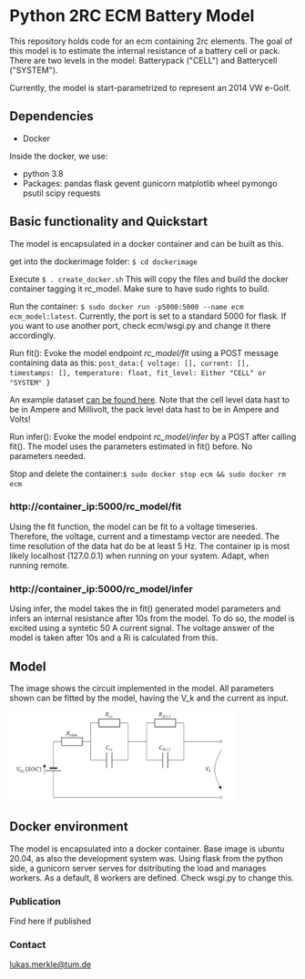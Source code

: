 # Python 2RC ECM Battery Model
This repository holds code for an ecm containing 2rc elements. The goal of this model is to estimate the internal resistance of a battery cell or pack. There are two levels in the model: Batterypack ("CELL") and Batterycell ("SYSTEM").

Currently, the model is start-parametrized to represent an 2014 VW e-Golf.

## Dependencies
* Docker 

Inside the docker, we use:
* python 3.8
* Packages: pandas flask gevent gunicorn matplotlib wheel pymongo psutil scipy requests

## Basic functionality and Quickstart
The model is encapsulated in a docker container and can be built as this.

get into the dockerimage folder: `$ cd dockerimage`

Execute `$ . create_docker.sh` This will copy the files and build the docker container tagging it rc_model. Make sure to have sudo rights to build.

Run the container: `$ sudo docker run -p5000:5000 --name ecm ecm_model:latest`. Currently, the port is set to a standard 5000 for flask. If you want to use another port, check ecm/wsgi.py and change it there accordingly.

Run fit(): Evoke the model endpoint *rc_model/fit* using a POST message containing data as this:
`post_data:{
	voltage: [],
	current: [],
	timestamps: [],
	temperature: float,
	fit_level: Either "CELL" or "SYSTEM"
	}`

An example dataset [can be found here](example_data.md). Note that the cell level data hast to be in Ampere and Millivolt, the pack level data hast to be in Ampere and Volts!

Run infer(): Evoke the model endpoint *rc_model/infer* by a POST after calling fit(). The model uses the parameters estimated in fit() before. No parameters needed.

Stop and delete the container:`$ sudo docker stop ecm && sudo docker rm ecm`

### http://container_ip:5000/rc_model/fit
Using the fit function, the model can be fit to a voltage timeseries. Therefore, the voltage, current and a timestamp vector are needed. The time resolution of the data hat do be at least 5 Hz. The container ip is most likely localhost (127.0.0.1) when running on your system. Adapt, when running remote.

### http://container_ip:5000/rc_model/infer
Using infer, the model takes the in fit() generated model parameters and infers an internal resistance after 10s from the model. To do so, the model is excited using a syntetic 50 A current signal. The voltage answer of the model is taken after 10s and a Ri is calculated from this.

## Model
The image shows the circuit implemented in the model. All parameters shown can be fitted by the model, having the V_k and the current as input. 

<img src="images/ecm_sk.png" alt="ECM circuit" width="400"/>

## Docker environment
The model is encapsulated into a docker container. Base image is ubuntu 20.04, as also the development system was. Using flask from the python side, a gunicorn server serves for dsitributing the load and manages workers. As a default, 8 workers are defined. Check wsgi.py to change this.

### Publication
Find here if published

### Contact
lukas.merkle@tum.de
